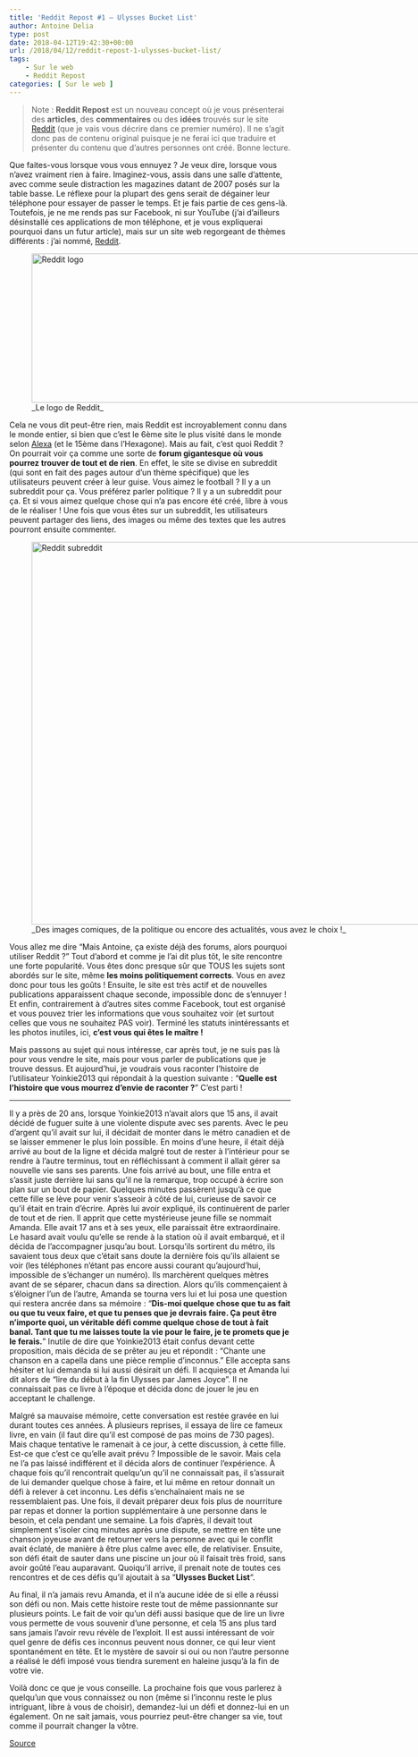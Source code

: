 ```yaml
---
title: 'Reddit Repost #1 – Ulysses Bucket List'
author: Antoine Delia
type: post
date: 2018-04-12T19:42:30+00:00
url: /2018/04/12/reddit-repost-1-ulysses-bucket-list/
tags:
    - Sur le web
    - Reddit Repost
categories: [ Sur le web ]
---
```

> Note : **Reddit Repost** est un nouveau concept où je vous présenterai des **articles**, des **commentaires** ou des **idées** trouvés sur le site [Reddit][1] (que je vais vous décrire dans ce premier numéro). Il ne s&#8217;agit donc pas de contenu original puisque je ne ferai ici que traduire et présenter du contenu que d&#8217;autres personnes ont créé. Bonne lecture.

Que faites-vous lorsque vous vous ennuyez ? Je veux dire, lorsque vous n&#8217;avez vraiment rien à faire. Imaginez-vous, assis dans une salle d&#8217;attente, avec comme seule distraction les magazines datant de 2007 posés sur la table basse. Le réflexe pour la plupart des gens serait de dégainer leur téléphone pour essayer de passer le temps. Et je fais partie de ces gens-là. Toutefois, je ne me rends pas sur Facebook, ni sur YouTube (j&#8217;ai d&#8217;ailleurs désinstallé ces applications de mon téléphone, et je vous expliquerai pourquoi dans un futur article), mais sur un site web regorgeant de thèmes différents : j&#8217;ai nommé, [Reddit][1].

<figure style="width: 800px" class="wp-caption aligncenter"><img loading="lazy" src="https://i0.wp.com/i.redd.it/4vn68vs2491y.png?resize=800%2C267&#038;ssl=1" alt="Reddit logo" width="800" height="267" data-recalc-dims="1" /><figcaption class="wp-caption-text">_Le logo de Reddit_</figcaption></figure>

Cela ne vous dit peut-être rien, mais Reddit est incroyablement connu dans le monde entier, si bien que c&#8217;est le 6ème site le plus visité dans le monde selon [Alexa][2] (et le 15ème dans l&#8217;Hexagone). Mais au fait, c&#8217;est quoi Reddit ? On pourrait voir ça comme une sorte de **forum gigantesque où vous pourrez trouver de tout et de rien**. En effet, le site se divise en subreddit (qui sont en fait des pages autour d&#8217;un thème spécifique) que les utilisateurs peuvent créer à leur guise. Vous aimez le football ? Il y a un subreddit pour ça. Vous préférez parler politique ? Il y a un subreddit pour ça. Et si vous aimez quelque chose qui n&#8217;a pas encore été créé, libre à vous de le réaliser ! Une fois que vous êtes sur un subreddit, les utilisateurs peuvent partager des liens, des images ou même des textes que les autres pourront ensuite commenter.

<figure style="width: 977px" class="wp-caption aligncenter"><img loading="lazy" src="https://i0.wp.com/i.imgur.com/86rztDo.png?resize=977%2C685&#038;ssl=1" alt="Reddit subreddit" width="977" height="685" data-recalc-dims="1" /><figcaption class="wp-caption-text">_Des images comiques, de la politique ou encore des actualités, vous avez le choix !_</figcaption></figure>

Vous allez me dire &#8220;Mais Antoine, ça existe déjà des forums, alors pourquoi utiliser Reddit ?&#8221; Tout d&#8217;abord et comme je l&#8217;ai dit plus tôt, le site rencontre une forte popularité. Vous êtes donc presque sûr que TOUS les sujets sont abordés sur le site, même **les moins politiquement corrects**. Vous en avez donc pour tous les goûts ! Ensuite, le site est très actif et de nouvelles publications apparaissent chaque seconde, impossible donc de s&#8217;ennuyer ! Et enfin, contrairement à d&#8217;autres sites comme Facebook, tout est organisé et vous pouvez trier les informations que vous souhaitez voir (et surtout celles que vous ne souhaitez PAS voir). Terminé les statuts inintéressants et les photos inutiles, ici, **c&#8217;est vous qui êtes le maître !**

Mais passons au sujet qui nous intéresse, car après tout, je ne suis pas là pour vous vendre le site, mais pour vous parler de publications que je trouve dessus. Et aujourd&#8217;hui, je voudrais vous raconter l&#8217;histoire de l&#8217;utilisateur Yoinkie2013 qui répondait à la question suivante : &#8220;**Quelle est l&#8217;histoire que vous mourrez d&#8217;envie de raconter ?**&#8221; C&#8217;est parti !

* * *

Il y a près de 20 ans, lorsque Yoinkie2013 n&#8217;avait alors que 15 ans, il avait décidé de fuguer suite à une violente dispute avec ses parents. Avec le peu d&#8217;argent qu&#8217;il avait sur lui, il décidait de monter dans le métro canadien et de se laisser emmener le plus loin possible. En moins d&#8217;une heure, il était déjà arrivé au bout de la ligne et décida malgré tout de rester à l&#8217;intérieur pour se rendre à l&#8217;autre terminus, tout en réfléchissant à comment il allait gérer sa nouvelle vie sans ses parents. Une fois arrivé au bout, une fille entra et s’assit juste derrière lui sans qu&#8217;il ne la remarque, trop occupé à écrire son plan sur un bout de papier. Quelques minutes passèrent jusqu&#8217;à ce que cette fille se lève pour venir s&#8217;asseoir à côté de lui, curieuse de savoir ce qu&#8217;il était en train d&#8217;écrire. Après lui avoir expliqué, ils continuèrent de parler de tout et de rien. Il apprit que cette mystérieuse jeune fille se nommait Amanda. Elle avait 17 ans et à ses yeux, elle paraissait être extraordinaire. Le hasard avait voulu qu&#8217;elle se rende à la station où il avait embarqué, et il décida de l&#8217;accompagner jusqu&#8217;au bout. Lorsqu&#8217;ils sortirent du métro, ils savaient tous deux que c&#8217;était sans doute la dernière fois qu&#8217;ils allaient se voir (les téléphones n&#8217;étant pas encore aussi courant qu&#8217;aujourd&#8217;hui, impossible de s&#8217;échanger un numéro). Ils marchèrent quelques mètres avant de se séparer, chacun dans sa direction. Alors qu&#8217;ils commençaient à s&#8217;éloigner l&#8217;un de l&#8217;autre, Amanda se tourna vers lui et lui posa une question qui restera ancrée dans sa mémoire : &#8220;**Dis-moi quelque chose que tu as fait ou que tu veux faire, et que tu penses que je devrais faire. Ça peut être n&#8217;importe quoi, un véritable défi comme quelque chose de tout à fait banal. Tant que tu me laisses toute la vie pour le faire, je te promets que je le ferais.**&#8221; Inutile de dire que Yoinkie2013 était confus devant cette proposition, mais décida de se prêter au jeu et répondit : &#8220;Chante une chanson en a capella dans une pièce remplie d&#8217;inconnus.&#8221; Elle accepta sans hésiter et lui demanda si lui aussi désirait un défi. Il acquiesça et Amanda lui dit alors de &#8220;lire du début à la fin Ulysses par James Joyce&#8221;. Il ne connaissait pas ce livre à l&#8217;époque et décida donc de jouer le jeu en acceptant le challenge.

Malgré sa mauvaise mémoire, cette conversation est restée gravée en lui durant toutes ces années. À plusieurs reprises, il essaya de lire ce fameux livre, en vain (il faut dire qu&#8217;il est composé de pas moins de 730 pages). Mais chaque tentative le ramenait à ce jour, à cette discussion, à cette fille. Est-ce que c&#8217;est ce qu&#8217;elle avait prévu ? Impossible de le savoir. Mais cela ne l&#8217;a pas laissé indifférent et il décida alors de continuer l&#8217;expérience. À chaque fois qu&#8217;il rencontrait quelqu&#8217;un qu&#8217;il ne connaissait pas, il s&#8217;assurait de lui demander quelque chose à faire, et lui même en retour donnait un défi à relever à cet inconnu. Les défis s’enchaînaient mais ne se ressemblaient pas. Une fois, il devait préparer deux fois plus de nourriture par repas et donner la portion supplémentaire à une personne dans le besoin, et cela pendant une semaine. La fois d&#8217;après, il devait tout simplement s&#8217;isoler cinq minutes après une dispute, se mettre en tête une chanson joyeuse avant de retourner vers la personne avec qui le conflit avait éclaté, de manière à être plus calme avec elle, de relativiser. Ensuite, son défi était de sauter dans une piscine un jour où il faisait très froid, sans avoir goûté l&#8217;eau auparavant. Quoiqu&#8217;il arrive, il prenait note de toutes ces rencontres et de ces défis qu&#8217;il ajoutait à sa &#8220;**Ulysses Bucket List**&#8220;.

Au final, il n&#8217;a jamais revu Amanda, et il n&#8217;a aucune idée de si elle a réussi son défi ou non. Mais cette histoire reste tout de même passionnante sur plusieurs points. Le fait de voir qu&#8217;un défi aussi basique que de lire un livre vous permette de vous souvenir d&#8217;une personne, et cela 15 ans plus tard sans jamais l&#8217;avoir revu révèle de l&#8217;exploit. Il est aussi intéressant de voir quel genre de défis ces inconnus peuvent nous donner, ce qui leur vient spontanément en tête. Et le mystère de savoir si oui ou non l&#8217;autre personne a réalisé le défi imposé vous tiendra surement en haleine jusqu&#8217;à la fin de votre vie.

Voilà donc ce que je vous conseille. La prochaine fois que vous parlerez à quelqu&#8217;un que vous connaissez ou non (même si l&#8217;inconnu reste le plus intriguant, libre à vous de choisir), demandez-lui un défi et donnez-lui en un également. On ne sait jamais, vous pourriez peut-être changer sa vie, tout comme il pourrait changer la vôtre.

[Source][3]

 [1]: https://www.reddit.com
 [2]: https://www.alexa.com/siteinfo/reddit.com
 [3]: https://www.reddit.com/r/AskReddit/comments/258w8s/what_is_a_story_you_have_been_dying_to_tell/chex9eq/